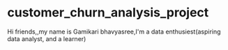 # customer_churn_analysis_project
Hi friends,,my name is Gamikari bhavyasree,I'm a data enthusiest(aspiring data analyst, and a learner)
